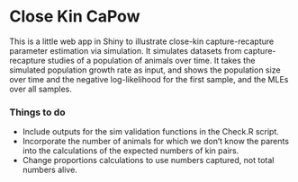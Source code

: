 Close Kin CaPow
================

This is a little web app in Shiny to illustrate close-kin
capture-recapture parameter estimation via simulation. It simulates
datasets from capture-recapture studies of a population of animals over
time. It takes the simulated population growth rate as input, and shows
the population size over time and the negative log-likelihood for the
first sample, and the MLEs over all samples.

### Things to do

-   Include outputs for the sim validation functions in the Check.R
    script.
-   Incorporate the number of animals for which we don’t know the
    parents into the calculations of the expected numbers of kin pairs.
-   Change proportions calculations to use numbers captured, not total
    numbers alive.
